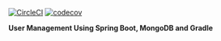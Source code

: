 
[![CircleCI](https://circleci.com/gh/naumanaftab/spring5-usermanagement-mongodb.svg?style=svg)](https://circleci.com/gh/naumanaftab/spring5-usermanagement-mongodb) [![codecov](https://codecov.io/gh/naumanaftab/spring5-usermanagement-mongodb/branch/master/graph/badge.svg)](https://codecov.io/gh/naumanaftab/spring5-usermanagement-mongodb)


**User Management Using Spring Boot, MongoDB and Gradle**